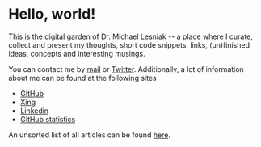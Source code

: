 # Hello, world!

This is the [digital garden](garden) of Dr. Michael Lesniak -- a place where I curate, collect and present my thoughts, short code snippets, links, (un)finished ideas, concepts and interesting musings.

You can contact me by [mail](mailto:mail@mlesniak.com) or [Twitter](https://twitter.com/mlesniak). Additionally, a lot of information about me can be found at the following sites

- [GitHub](https://github.com/mlesniak/)
- [Xing](https://www.xing.com/profile/Michael_Lesniak/cv)
- [Linkedin](https://www.linkedin.com/in/dr-michael-lesniak-1577a315/)
- [GitHub statistics](https://coderstats.net/github/#mlesniak)

An unsorted list of all articles can be found [here](toc).